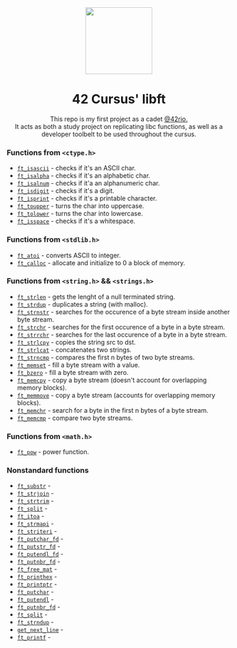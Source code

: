 <div align="center">
  <img src="https://user-images.githubusercontent.com/98427284/175352149-d1146a34-d163-4d0e-806f-1c63c04d3663.png" height="150" width="150"/>
  
</div>

<h1 align ="center">
  42 Cursus' libft
  
</h1>
<p align ="center">
  This repo is my first project as a cadet <a href="https://42.rio/">@42rio.</a><br>It acts as both a study project on replicating libc functions, as well as a developer toolbelt to be used throughout the cursus.

</p>

### Functions from `<ctype.h>`
* [`ft_isascii`](ft_isascii.c) - checks if it's an ASCII char.
* [`ft_isalpha`](ft_isalpha.c) - checks if it's an alphabetic char.
* [`ft_isalnum`](ft_isalnum.c) - checks if it'a an alphanumeric char.
* [`ft_isdigit`](ft_isdigit.c) - checks if it's a digit.
* [`ft_isprint`](ft_isprint.c) - checks if it's a printable character.
* [`ft_toupper`](ft_toupper.c) - turns the char into uppercase.
* [`ft_tolower`](ft_tolower.c) - turns the char into lowercase.
* [`ft_isspace`](ft_isspace.c) - checks if it's a whitespace.

### Functions from `<stdlib.h>`
* [`ft_atoi`](ft_atoi.c) - converts ASCII to integer.
* [`ft_calloc`](ft_calloc.c) - allocate and initialize to 0 a block of memory.

### Functions from `<string.h>` && `<strings.h>`
* [`ft_strlen`](ft_strlen.c) - gets the lenght of a null terminated string.
* [`ft_strdup`](ft_strdup.c) - duplicates a string (with malloc).
* [`ft_strnstr`](ft_strnstr.c) - searches for the occurence of a byte stream inside another byte stream.
* [`ft_strchr`](ft_strchr.c) - searches for the first occurence of a byte in a byte stream.
* [`ft_strrchr`](ft_strrchr.c) - searches for the last occurence of a byte in a byte stream.
* [`ft_strlcpy`](ft_strlcpy.c) - copies the string src to dst.
* [`ft_strlcat`](ft_strlcat.c) - concatenates two strings.
* [`ft_strncmp`](ft_strncmp.c) - compares the first n bytes of two byte streams.
* [`ft_memset`](ft_memset.c) - fill a byte stream with a value.
* [`ft_bzero`](ft_bzero.c) - fill a byte stream with zero.
* [`ft_memcpy`](ft_memcpy.c) - copy a byte stream (doesn't account for overlapping memory blocks).
* [`ft_memmove`](ft_memmove.c) - copy a byte stream (accounts for overlapping memory blocks).
* [`ft_memchr`](ft_memchr.c) - search for a byte in the first n bytes of a byte stream.
* [`ft_memcmp`](ft_memcp.c) - compare two byte streams.

### Functions from `<math.h>`
* [`ft_pow`](ft_pow.c) - power function.

### Nonstandard functions
* [`ft_substr`](ft_substr.c) - 
* [`ft_strjoin`](ft_strjoin.c) - 
* [`ft_strtrim`](ft_strtrim.c) - 
* [`ft_split`](ft_split.c) - 
* [`ft_itoa`](ft_itoa.c) - 
* [`ft_strmapi`](ft_strmapi.c) - 
* [`ft_striteri`](ft_striteri.c) - 
* [`ft_putchar_fd`](ft_putchar_fd.c) - 
* [`ft_putstr_fd`](ft_putstr_fd.c) - 
* [`ft_putendl_fd`](ft_putendl_fd.c) - 
* [`ft_putnbr_fd`](ft_putnbr_fd.c) - 
* [`ft_free_mat`](ft_free_mat.c) - 
* [`ft_printhex`](ft_printhex.c) - 
* [`ft_printptr`](ft_printptr.c) - 
* [`ft_putchar`](ft_putchar.c) - 
* [`ft_putendl`](ft_putendl.c) - 
* [`ft_putnbr_fd`](ft_putnbr.c) - 
* [`ft_split`](ft_split.c) - 
* [`ft_strndup`](ft_strndup.c) - 
* [`get_next_line`](get_next_line.c) - 
* [`ft_printf`](ft_printf.c) - 

